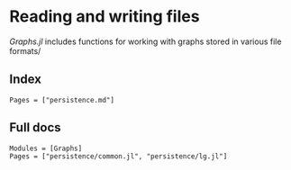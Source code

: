 # Reading and writing files

*Graphs.jl* includes functions for working with graphs stored in various file formats/

## Index

```@index
Pages = ["persistence.md"]
```

## Full docs

```@autodocs
Modules = [Graphs]
Pages = ["persistence/common.jl", "persistence/lg.jl"]

```